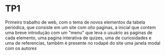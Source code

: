 # TP1
Primeiro trabalho de web, com o tema de novos elementos da tabela periódica, que consiste em um site com oito paginas, a inicial que contem uma breve introdução com um "menu" que leva o usuário as paginas de cada elemento, uma pagina interativa de quizes, uma de curiosidades e uma de referencias, também é presente no rodapé do site uma janela modal com os autores
